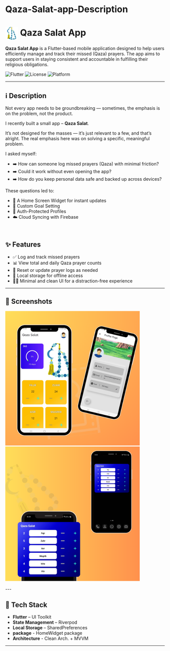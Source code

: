 # Qaza-Salat-app-Description
# <img src="https://github.com/itsSaadMalik/Qaza-Salat-app-Description/blob/main/icon.png" height="40" width="40" align="center" /> Qaza Salat App

**Qaza Salat App** is a Flutter-based mobile application designed to help users efficiently manage and track their missed (Qaza) prayers. The app aims to support users in staying consistent and accountable in fulfilling their religious obligations.

![Flutter](https://img.shields.io/badge/Flutter-Framework-blue?logo=flutter)
![License](https://img.shields.io/github/license/yourusername/qaza-salat-app)
![Platform](https://img.shields.io/badge/platform-Android%20%7C%20iOS-blue)

---
## ℹ Description

<p>Not every app needs to be groundbreaking — sometimes, the emphasis is on the problem, not the product.</p>

<p>I recently built a small app – <strong>Qaza Salat</strong>.</p>

<p>It’s not designed for the masses — it’s just relevant to a few, and that’s alright. The real emphasis here was on solving a specific, meaningful problem.</p>

<p>I asked myself:</p>
<ul>
  <li>➡️ How can someone log missed prayers (Qaza) with minimal friction?</li>
  <li>➡️ Could it work without even opening the app?</li>
  <li>➡️ How do you keep personal data safe and backed up across devices?</li>
</ul>

<p>These questions led to:</p>
<ul>
  <li>📱 A Home Screen Widget for instant updates</li>
  <li>🎯 Custom Goal Setting</li>
  <li>🔐 Auth-Protected Profiles</li>
  <li>☁️ Cloud Syncing with Firebase</li>
</ul>
<br>

## ✨ Features

- ✅ Log and track missed prayers  
- 📊 View total and daily Qaza prayer counts
- 🔁 Reset or update prayer logs as needed
- 💾 Local storage for offline access
- 🧘‍♂️ Minimal and clean UI for a distraction-free experience

---

## 📱 Screenshots

<p> <img src="https://github.com/itsSaadMalik/Qaza-Salat-app-Description/blob/main/ss_image_1.png" alt="Screeshot displaying app" height="425" width="425"/>
 <img src="https://github.com/itsSaadMalik/Qaza-Salat-app-Description/blob/main/ss_image_2.png" alt="Screeshot displaying app" height="425" width="425"/>
</p>
---


## 🔧 Tech Stack

- **Flutter** – UI Toolkit
- **State Management** –  Riverpod   
- **Local Storage** –  SharedPreferences   
- **package** - HomeWidget package
- **Architecture** - Clean Arch. + MVVM
---

 

 

 
